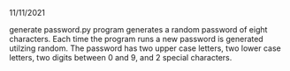 11/11/2021

generate password.py program generates a random password of eight characters. Each time the program runs a new password is generated 
utilzing random. The password has two upper case letters, two lower case letters, two digits between 0 and 9, and 2 special characters.
